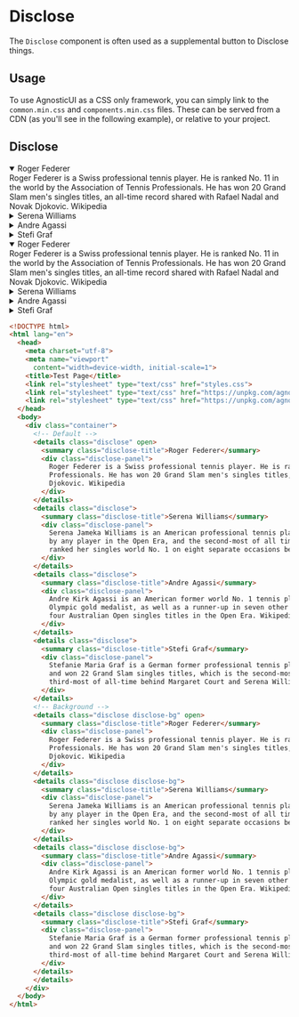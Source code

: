 # Disclose

The `Disclose` component is often used as a supplemental button to Disclose things.

<div class="mbs24"></div>

## Usage

To use AgnosticUI as a CSS only framework, you can simply link to the `common.min.css` and `components.min.css` files. These can be served from a CDN (as you'll see in the following example), or relative to your project.

## Disclose

<!-- Default -->
<details class="disclose" open>
  <summary class="disclose-title">Roger Federer</summary>
  <div class="disclose-panel">
    Roger Federer is a Swiss professional tennis player. He is ranked No. 11 in the world by the Association of Tennis
    Professionals. He has won 20 Grand Slam men's singles titles, an all-time record shared with Rafael Nadal and Novak
    Djokovic. Wikipedia
  </div>
</details>
<details class="disclose">
  <summary class="disclose-title">Serena Williams</summary>
  <div class="disclose-panel">
    Serena Jameka Williams is an American professional tennis player. She has won 23 Grand Slam singles titles, the most
    by any player in the Open Era, and the second-most of all time behind Margaret Court. The Women's Tennis Association
    ranked her singles world No. 1 on eight separate occasions between 2002 and 2017. Wikipedia
  </div>
</details>
<details class="disclose">
  <summary class="disclose-title">Andre Agassi</summary>
  <div class="disclose-panel">
    Andre Kirk Agassi is an American former world No. 1 tennis player. He is an eight-time major champion and a 1996
    Olympic gold medalist, as well as a runner-up in seven other Grand Slam tournaments. Agassi was the first man to win
    four Australian Open singles titles in the Open Era. Wikipedia
  </div>
</details>
<details class="disclose">
  <summary class="disclose-title">Stefi Graf</summary>
  <div class="disclose-panel">
    Stefanie Maria Graf is a German former professional tennis player. She was ranked world No. 1 for a record 377 weeks
    and won 22 Grand Slam singles titles, which is the second-most since the introduction of the Open Era in 1968 and
    third-most of all-time behind Margaret Court and Serena Williams. Wikipedia
  </div>
</details>
<!-- Background -->
<details class="disclose disclose-bg" open>
  <summary class="disclose-title">Roger Federer</summary>
  <div class="disclose-panel">
    Roger Federer is a Swiss professional tennis player. He is ranked No. 11 in the world by the Association of Tennis
    Professionals. He has won 20 Grand Slam men's singles titles, an all-time record shared with Rafael Nadal and Novak
    Djokovic. Wikipedia
  </div>
</details>
<details class="disclose disclose-bg">
  <summary class="disclose-title">Serena Williams</summary>
  <div class="disclose-panel">
    Serena Jameka Williams is an American professional tennis player. She has won 23 Grand Slam singles titles, the most
    by any player in the Open Era, and the second-most of all time behind Margaret Court. The Women's Tennis Association
    ranked her singles world No. 1 on eight separate occasions between 2002 and 2017. Wikipedia
  </div>
</details>
<details class="disclose disclose-bg">
  <summary class="disclose-title">Andre Agassi</summary>
  <div class="disclose-panel">
    Andre Kirk Agassi is an American former world No. 1 tennis player. He is an eight-time major champion and a 1996
    Olympic gold medalist, as well as a runner-up in seven other Grand Slam tournaments. Agassi was the first man to win
    four Australian Open singles titles in the Open Era. Wikipedia
  </div>
</details>
<details class="disclose disclose-bg">
  <summary class="disclose-title">Stefi Graf</summary>
  <div class="disclose-panel">
    Stefanie Maria Graf is a German former professional tennis player. She was ranked world No. 1 for a record 377 weeks
    and won 22 Grand Slam singles titles, which is the second-most since the introduction of the Open Era in 1968 and
    third-most of all-time behind Margaret Court and Serena Williams. Wikipedia
  </div>
</details>

```html
<!DOCTYPE html>
<html lang="en">
  <head>
    <meta charset="utf-8">
    <meta name="viewport"
      content="width=device-width, initial-scale=1">
    <title>Test Page</title>
    <link rel="stylesheet" type="text/css" href="styles.css">
    <link rel="stylesheet" type="text/css" href="https://unpkg.com/agnostic-css@1.0.12/public/css-dist/common.min.css">
    <link rel="stylesheet" type="text/css" href="https://unpkg.com/agnostic-css@1.0.12/public/css-dist/components.min.css">
  </head>
  <body>
    <div class="container">
      <!-- Default -->
      <details class="disclose" open>
        <summary class="disclose-title">Roger Federer</summary>
        <div class="disclose-panel">
          Roger Federer is a Swiss professional tennis player. He is ranked No. 11 in the world by the Association of Tennis
          Professionals. He has won 20 Grand Slam men's singles titles, an all-time record shared with Rafael Nadal and Novak
          Djokovic. Wikipedia
        </div>
      </details>
      <details class="disclose">
        <summary class="disclose-title">Serena Williams</summary>
        <div class="disclose-panel">
          Serena Jameka Williams is an American professional tennis player. She has won 23 Grand Slam singles titles, the most
          by any player in the Open Era, and the second-most of all time behind Margaret Court. The Women's Tennis Association
          ranked her singles world No. 1 on eight separate occasions between 2002 and 2017. Wikipedia
        </div>
      </details>
      <details class="disclose">
        <summary class="disclose-title">Andre Agassi</summary>
        <div class="disclose-panel">
          Andre Kirk Agassi is an American former world No. 1 tennis player. He is an eight-time major champion and a 1996
          Olympic gold medalist, as well as a runner-up in seven other Grand Slam tournaments. Agassi was the first man to win
          four Australian Open singles titles in the Open Era. Wikipedia
        </div>
      </details>
      <details class="disclose">
        <summary class="disclose-title">Stefi Graf</summary>
        <div class="disclose-panel">
          Stefanie Maria Graf is a German former professional tennis player. She was ranked world No. 1 for a record 377 weeks
          and won 22 Grand Slam singles titles, which is the second-most since the introduction of the Open Era in 1968 and
          third-most of all-time behind Margaret Court and Serena Williams. Wikipedia
        </div>
      </details>
      <!-- Background -->
      <details class="disclose disclose-bg" open>
        <summary class="disclose-title">Roger Federer</summary>
        <div class="disclose-panel">
          Roger Federer is a Swiss professional tennis player. He is ranked No. 11 in the world by the Association of Tennis
          Professionals. He has won 20 Grand Slam men's singles titles, an all-time record shared with Rafael Nadal and Novak
          Djokovic. Wikipedia
        </div>
      </details>
      <details class="disclose disclose-bg">
        <summary class="disclose-title">Serena Williams</summary>
        <div class="disclose-panel">
          Serena Jameka Williams is an American professional tennis player. She has won 23 Grand Slam singles titles, the most
          by any player in the Open Era, and the second-most of all time behind Margaret Court. The Women's Tennis Association
          ranked her singles world No. 1 on eight separate occasions between 2002 and 2017. Wikipedia
        </div>
      </details>
      <details class="disclose disclose-bg">
        <summary class="disclose-title">Andre Agassi</summary>
        <div class="disclose-panel">
          Andre Kirk Agassi is an American former world No. 1 tennis player. He is an eight-time major champion and a 1996
          Olympic gold medalist, as well as a runner-up in seven other Grand Slam tournaments. Agassi was the first man to win
          four Australian Open singles titles in the Open Era. Wikipedia
        </div>
      </details>
      <details class="disclose disclose-bg">
        <summary class="disclose-title">Stefi Graf</summary>
        <div class="disclose-panel">
          Stefanie Maria Graf is a German former professional tennis player. She was ranked world No. 1 for a record 377 weeks
          and won 22 Grand Slam singles titles, which is the second-most since the introduction of the Open Era in 1968 and
          third-most of all-time behind Margaret Court and Serena Williams. Wikipedia
        </div>
      </details>
      </details>
    </div>
  </body>
</html>
```
